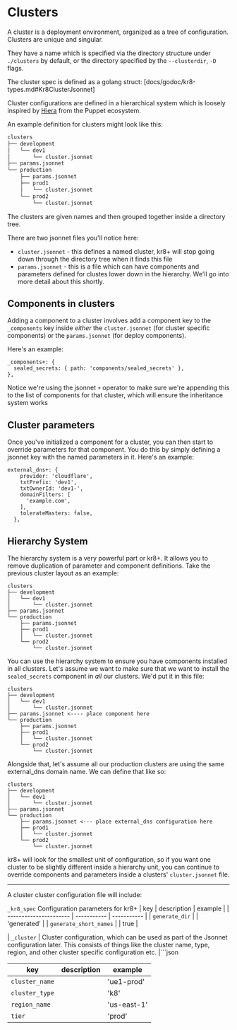 # Clusters

A cluster is a deployment environment, organized as a tree of configuration.
Clusters are unique and singular.

They have a name which is specified via the directory structure under  `./clusters` by default, or the directory specified by the `--clusterdir`, `-D` flags.

The cluster spec is defined as a golang struct: [docs/godoc/kr8-types.md#Kr8ClusterJsonnet]

Cluster configurations are defined in a hierarchical system which is loosely inspired by [Hiera](https://puppet.com/docs/hiera/3.3/index.html) from the Puppet ecosystem.

An example definition for clusters might look like this:

```bash
clusters
├── development
│   └── dev1
│       └── cluster.jsonnet
├── params.jsonnet
└── production
    ├── params.jsonnet
    ├── prod1
    │   └── cluster.jsonnet
    └── prod2
        └── cluster.jsonnet
```

The clusters are given names and then grouped together inside a directory tree.

There are two jsonnet files you'll notice here:

 - `cluster.jsonnet` - this defines a named cluster, kr8+ will stop going down through the directory tree when it finds this file
 - `params.jsonnet` - this is a file which can have components and parameters defined for clustes lower down in the hierarchy. We'll go into more detail about this shortly.

## Components in clusters

Adding a component to a cluster involves add a component key to the `_components` key inside _either_ the `cluster.jsonnet` (for cluster specific components) or the `params.jsonnet` (for deploy components).

Here's an example:

```jsonnet
_components+: {
  sealed_secrets: { path: 'components/sealed_secrets' },
},
```

Notice we're using the jsonnet `+` operator to make sure we're appending this to the list of components for that cluster, which will ensure the inheritance system works

## Cluster parameters

Once you've initialized a component for a cluster, you can then start to override parameters for that component.
You do this by simply defining a jsonnet key with the named parameters in it.
Here's an example:

```jsonnet
external_dns+: {
    provider: 'cloudflare',
    txtPrefix: 'dev1',
    txtOwnerId: 'dev1-',
    domainFilters: [
      'example.com',
    ],
    tolerateMasters: false,
  },
```

## Hierarchy System

The hierarchy system is a very powerful part or kr8+.
It allows you to remove duplication of parameter and component definitions.
Take the previous cluster layout as an example:

```
clusters
├── development
│   └── dev1
│       └── cluster.jsonnet
├── params.jsonnet
└── production
    ├── params.jsonnet
    ├── prod1
    │   └── cluster.jsonnet
    └── prod2
        └── cluster.jsonnet
```

You can use the hierarchy system to ensure you have components installed in all clusters.
Let's assume we want to make sure that we want to install the `sealed_secrets` component in _all_ our clusters.
We'd put it in this file:

```
clusters
├── development
│   └── dev1
│       └── cluster.jsonnet
├── params.jsonnet <---- place component here
└── production
    ├── params.jsonnet
    ├── prod1
    │   └── cluster.jsonnet
    └── prod2
        └── cluster.jsonnet
```

Alongside that, let's assume all our production clusters are using the same external_dns domain name.
We can define that like so:

```
clusters
├── development
│   └── dev1
│       └── cluster.jsonnet
├── params.jsonnet
└── production
    ├── params.jsonnet <--- place external_dns configuration here
    ├── prod1
    │   └── cluster.jsonnet
    └── prod2
        └── cluster.jsonnet
```

kr8+ will look for the smallest unit of configuration, so if you want one cluster to be slightly different inside a hierarchy unit, you can continue to override components and parameters inside a clusters' `cluster.jsonnet` file.

---

A cluster cluster configuration file will include:

`_kr8_spec` Configuration parameters for kr8+
| key                    | description | example     |
| ---------------------- | ----------- | ----------- |
| `generate_dir`         |             | 'generated' |
| `generate_short_names` |             | true        |

| `_cluster` | Cluster configuration, which can be used as part of the Jsonnet configuration later. This consists of things like the cluster name, type, region, and other cluster specific configuration etc. |```json

| key            | description | example     |
| -------------- | ----------- | ----------- |
| `cluster_name` |             | 'ue1-prod'  |
| `cluster_type` |             | 'k8'        |
| `region_name`  |             | 'us-east-1' |
| `tier`         |             | 'prod'      |

